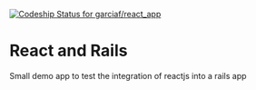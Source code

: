 [ ![Codeship Status for garciaf/react_app](https://codeship.com/projects/88c786a0-758b-0133-86b1-4a1a1f122b0d/status?branch=master)](https://codeship.com/projects/117924)

# React and Rails

Small demo app to test the integration of reactjs into a rails app